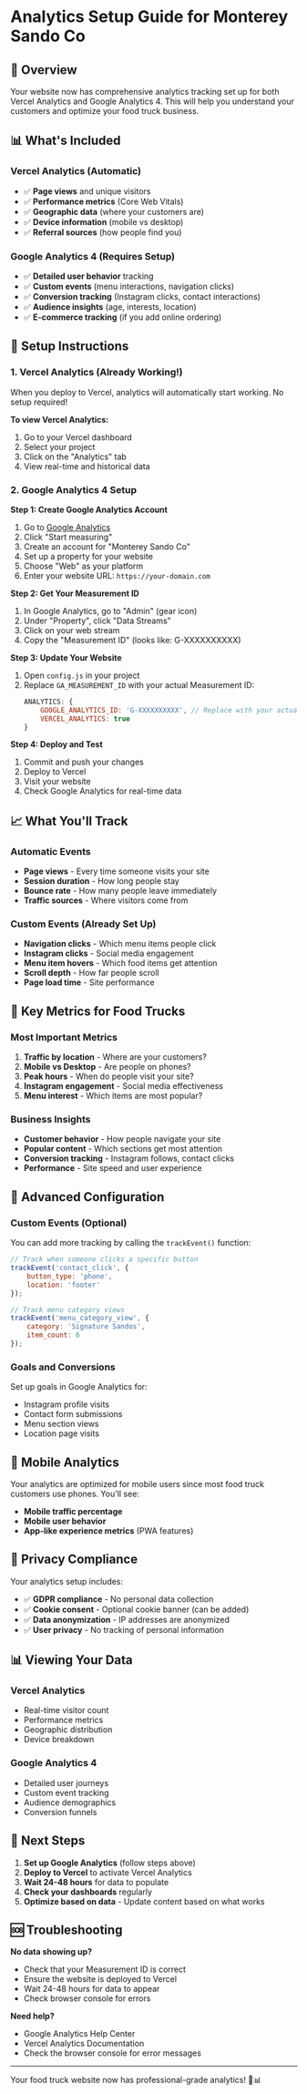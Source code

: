 # Analytics Setup Guide for Monterey Sando Co

## 🎯 Overview

Your website now has comprehensive analytics tracking set up for both Vercel Analytics and Google Analytics 4. This will help you understand your customers and optimize your food truck business.

## 📊 What's Included

### Vercel Analytics (Automatic)
- ✅ **Page views** and unique visitors
- ✅ **Performance metrics** (Core Web Vitals)
- ✅ **Geographic data** (where your customers are)
- ✅ **Device information** (mobile vs desktop)
- ✅ **Referral sources** (how people find you)

### Google Analytics 4 (Requires Setup)
- ✅ **Detailed user behavior** tracking
- ✅ **Custom events** (menu interactions, navigation clicks)
- ✅ **Conversion tracking** (Instagram clicks, contact interactions)
- ✅ **Audience insights** (age, interests, location)
- ✅ **E-commerce tracking** (if you add online ordering)

## 🚀 Setup Instructions

### 1. Vercel Analytics (Already Working!)

When you deploy to Vercel, analytics will automatically start working. No setup required!

**To view Vercel Analytics:**
1. Go to your Vercel dashboard
2. Select your project
3. Click on the "Analytics" tab
4. View real-time and historical data

### 2. Google Analytics 4 Setup

**Step 1: Create Google Analytics Account**
1. Go to [Google Analytics](https://analytics.google.com/)
2. Click "Start measuring"
3. Create an account for "Monterey Sando Co"
4. Set up a property for your website
5. Choose "Web" as your platform
6. Enter your website URL: `https://your-domain.com`

**Step 2: Get Your Measurement ID**
1. In Google Analytics, go to "Admin" (gear icon)
2. Under "Property", click "Data Streams"
3. Click on your web stream
4. Copy the "Measurement ID" (looks like: G-XXXXXXXXXX)

**Step 3: Update Your Website**
1. Open `config.js` in your project
2. Replace `GA_MEASUREMENT_ID` with your actual Measurement ID:
   ```javascript
   ANALYTICS: {
       GOOGLE_ANALYTICS_ID: 'G-XXXXXXXXXX', // Replace with your actual ID
       VERCEL_ANALYTICS: true
   }
   ```

**Step 4: Deploy and Test**
1. Commit and push your changes
2. Deploy to Vercel
3. Visit your website
4. Check Google Analytics for real-time data

## 📈 What You'll Track

### Automatic Events
- **Page views** - Every time someone visits your site
- **Session duration** - How long people stay
- **Bounce rate** - How many people leave immediately
- **Traffic sources** - Where visitors come from

### Custom Events (Already Set Up)
- **Navigation clicks** - Which menu items people click
- **Instagram clicks** - Social media engagement
- **Menu item hovers** - Which food items get attention
- **Scroll depth** - How far people scroll
- **Page load time** - Site performance

## 🎯 Key Metrics for Food Trucks

### Most Important Metrics
1. **Traffic by location** - Where are your customers?
2. **Mobile vs Desktop** - Are people on phones?
3. **Peak hours** - When do people visit your site?
4. **Instagram engagement** - Social media effectiveness
5. **Menu interest** - Which items are most popular?

### Business Insights
- **Customer behavior** - How people navigate your site
- **Popular content** - Which sections get most attention
- **Conversion tracking** - Instagram follows, contact clicks
- **Performance** - Site speed and user experience

## 🔧 Advanced Configuration

### Custom Events (Optional)
You can add more tracking by calling the `trackEvent()` function:

```javascript
// Track when someone clicks a specific button
trackEvent('contact_click', {
    button_type: 'phone',
    location: 'footer'
});

// Track menu category views
trackEvent('menu_category_view', {
    category: 'Signature Sandos',
    item_count: 6
});
```

### Goals and Conversions
Set up goals in Google Analytics for:
- Instagram profile visits
- Contact form submissions
- Menu section views
- Location page visits

## 📱 Mobile Analytics

Your analytics are optimized for mobile users since most food truck customers use phones. You'll see:
- **Mobile traffic percentage**
- **Mobile user behavior**
- **App-like experience metrics** (PWA features)

## 🚨 Privacy Compliance

Your analytics setup includes:
- ✅ **GDPR compliance** - No personal data collection
- ✅ **Cookie consent** - Optional cookie banner (can be added)
- ✅ **Data anonymization** - IP addresses are anonymized
- ✅ **User privacy** - No tracking of personal information

## 📊 Viewing Your Data

### Vercel Analytics
- Real-time visitor count
- Performance metrics
- Geographic distribution
- Device breakdown

### Google Analytics 4
- Detailed user journeys
- Custom event tracking
- Audience demographics
- Conversion funnels

## 🎉 Next Steps

1. **Set up Google Analytics** (follow steps above)
2. **Deploy to Vercel** to activate Vercel Analytics
3. **Wait 24-48 hours** for data to populate
4. **Check your dashboards** regularly
5. **Optimize based on data** - Update content based on what works

## 🆘 Troubleshooting

**No data showing up?**
- Check that your Measurement ID is correct
- Ensure the website is deployed to Vercel
- Wait 24-48 hours for data to appear
- Check browser console for errors

**Need help?**
- Google Analytics Help Center
- Vercel Analytics Documentation
- Check the browser console for error messages

---

Your food truck website now has professional-grade analytics! 🚚📊
